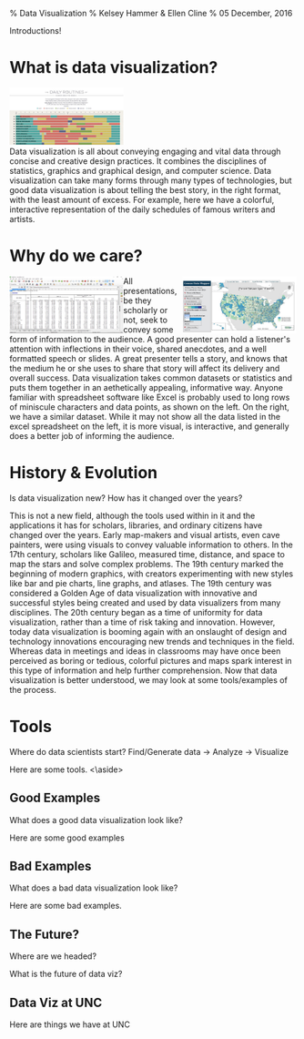 % Data Visualization
% Kelsey Hammer & Ellen Cline
% 05 December, 2016

<aside class="notes">
Introductions! 
</aside>

# What is data visualization?

<img src="dv1.jpg"  height="100" width="200">
<aside class="notes">
Data visualization is all about conveying engaging and vital data through concise and creative design practices. 
It combines the disciplines of statistics, graphics and graphical design, and computer science.
Data visualization can take many forms through many types of technologies, but good data visualization is about telling the best story, 
in the right format, with the least amount of excess. 
For example, here we have a colorful, interactive representation of the daily schedules of famous writers and artists. 
</aside>

# Why do we care?

<img src="excel.PNG" height="100" width="200" align="left">
<img src="dv7.jpg" height="100" width="200" align="right">
<aside class="notes">
All presentations, be they scholarly or not, seek to convey some form of information to the audience. 
A good presenter can hold a listener's attention with inflections in their voice, shared anecdotes, and a well formatted speech or slides.
A great presenter tells a story, and knows that the medium he or she uses to share that story will affect its delivery and overall success.
Data visualization takes common datasets or statistics and puts them together in an aethetically appealing, informative way.
Anyone familiar with spreadsheet software like Excel is probably used to long rows of miniscule characters and data points, as shown on the left.
On the right, we have a similar dataset. While it may not show all the data listed in the excel spreadsheet on the left,
it is more visual, is interactive, and generally does a better job of informing the audience.
</aside>

# History & Evolution
Is data visualization new? How has it changed over the years?

<aside class="notes">
This is not a new field, although the tools used within in it and the applications it has for scholars, libraries, and ordinary citizens have changed over the years. 
Early map-makers and visual artists, even cave painters, were using visuals to convey valuable information to others. 
In the 17th century, scholars like Galileo, measured time, distance, and space to map the stars and solve complex problems.  
The 19th century marked the beginning of modern graphics, with creators experimenting with new styles like bar and pie charts, line graphs, and atlases. 
The 19th century was considered a Golden Age of data visualization with innovative and successful styles being created and used by data visualizers from many disciplines. 
The 20th century began as a time of uniformity for data visualization, rather than a time of risk taking and innovation. 
However, today data visualization is booming again with an onslaught of design and technology innovations encouraging new trends and techniques in the field. 
Whereas data in meetings and ideas in classrooms may have once been perceived as boring or tedious, colorful pictures and maps spark interest in this type of information and help further comprehension. 
Now that data visualization is better understood, we may look at some tools/examples of the process. 
</aside>

# Tools

Where do data scientists start?
Find/Generate data -> Analyze -> Visualize
<aside class="notes">
Here are some tools.
<\aside>

# Good Examples

What does a good data visualization look like?
<aside class="notes">
Here are some good examples
</aside>

# Bad Examples

What does a bad data visualization look like?
<aside class="notes">
Here are some bad examples.
</aside>

# The Future?

Where are we headed?
<aside class="notes">
What is the future of data viz?
</aside>

# Data Viz at UNC

<aside class="notes">
Here are things we have at UNC
</aside>